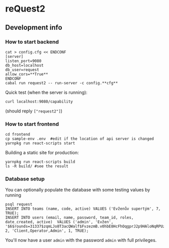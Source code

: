 # reQuest2

## Development info

### How to start backend

```
cat > config.cfg << ENDCONF
[server]
listen_port=9080
db_host=localhost
db_user=request
allow_cors=**True**
ENDCONF
cabal run request2 -- run-server -c config.**cfg**
```

Quick test (when the server is running):

```
curl localhost:9080/capability
```

(should reply `["request2"]`)

### How to start frontend

```
cd frontend
cp sample-env .env  #edit if the location of api server is changed
yarnpkg run react-scripts start
```

Building a static site for production:

```
yarnpkg run react-scripts build
ls -R build/ #see the result
```

### Database setup

You can optionally populate the database with some testing values by running

```
psql request
INSERT INTO teams (name, code, active) VALUES ('Evženův supertým', 7, TRUE);
INSERT INTO users (email, name, password, team_id, roles, date_created, active)  VALUES ('admin', 'Evžen', '$6$rounds=31337$zqmLJo8T3acQWalf$FvzezmB.v0hbE8HcFhOqgprJ2p9HAloNqRPUzZifI6cDTzP6IGFXvlrYd2tQIjiABJaT.PrLrIfkX8Qwe45Vw0', 2, 'Client,Operator,Admin', 1, TRUE);
```

You'll now have a user `admin` with the password `admin` with full privileges.
